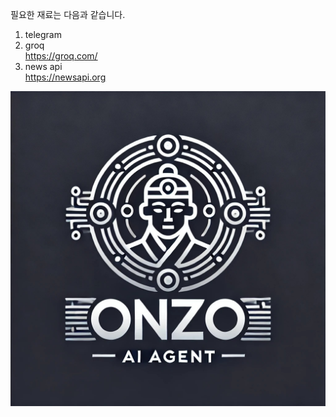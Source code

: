 필요한 재료는 다음과 같습니다. <br>
1. telegram <br>
2. groq <br>
   https://groq.com/ <br>
3. news api <br>
   https://newsapi.org <br>

![ONZO AI Agent](images/ONZO-AI-Agent.jpeg)
